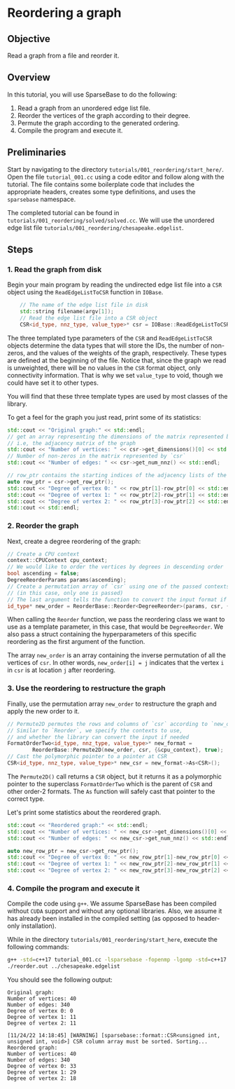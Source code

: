 # Reordering a graph

## Objective
Read a graph from a file and reorder it. 

## Overview

In this tutorial, you will use SparseBase to do the following:

1. Read a graph from an unordered edge list file.
2. Reorder the vertices of the graph according to their degree.
3. Permute the graph according to the generated ordering.
4. Compile the program and execute it.

## Preliminaries
Start by navigating to the directory `tutorials/001_reordering/start_here/`. Open the file `tutorial_001.cc` using a code editor and follow along with the tutorial. The file contains some boilerplate code that includes the appropriate headers, creates some type definitions, and uses the `sparsebase` namespace.

The completed tutorial can be found in `tutorials/001_reordering/solved/solved.cc`. We will use the unordered edge list file `tutorials/001_reordering/chesapeake.edgelist`. 

## Steps

### 1. Read the graph from disk
Begin your main program by reading the undirected edge list file into a `CSR` object using the `ReadEdgeListToCSR` function in `IOBase`. 

```c++
    // The name of the edge list file in disk
    std::string filename(argv[1]);
    // Read the edge list file into a CSR object
    CSR<id_type, nnz_type, value_type>* csr = IOBase::ReadEdgeListToCSR<id_type, nnz_type, value_type>(filename);
```

The three templated type parameters of the `CSR` and `ReadEdgeListToCSR` objects determine the data types that will store the IDs, the number of non-zeros, and the values of the weights of the graph, respectively. These types are defined at the beginning of the file. Notice that, since the graph we read is unweighted, there will be no values in the `CSR` format object, only connectivity information. That is why we set `value_type` to void, though we could have set it to other types.

You will find that these three template types are used by most classes of the library.

To get a feel for the graph you just read, print some of its statistics:

```c++
std::cout << "Original graph:" << std::endl; 
// get an array representing the dimensions of the matrix represented by `csr`, 
// i.e, the adjacency matrix of the graph
std::cout << "Number of vertices: " << csr->get_dimensions()[0] << std::endl;
// Number of non-zeros in the matrix represented by `csr`
std::cout << "Number of edges: " << csr->get_num_nnz() << std::endl;

// row_ptr contains the starting indices of the adjacency lists of the vertices in `csr`
auto row_ptr = csr->get_row_ptr();
std::cout << "Degree of vertex 0: " << row_ptr[1]-row_ptr[0] << std::endl;
std::cout << "Degree of vertex 1: " << row_ptr[2]-row_ptr[1] << std::endl;
std::cout << "Degree of vertex 2: " << row_ptr[3]-row_ptr[2] << std::endl;
std::cout << std::endl;
```

### 2. Reorder the graph
Next, create a degree reordering of the graph:
```c++
// Create a CPU context
context::CPUContext cpu_context;
// We would like to order the vertices by degrees in descending order
bool ascending = false;
DegreeReorderParams params(ascending);
// Create a permutation array of `csr` using one of the passed contexts 
// (in this case, only one is passed)
// The last argument tells the function to convert the input format if needed
id_type* new_order = ReorderBase::Reorder<DegreeReorder>(params, csr, {&cpu_context}, true);
```

When calling the `Reorder` function, we pass the reordering class we want to use as a template parameter, in this case, that would be `DegreeReorder`. We also pass a struct containing the hyperparameters of this specific reordering as the first argument of the function.

The array `new_order` is an array containing the inverse permutation of all the vertices of `csr`. In other words, `new_order[i] = j` indicates that the vertex `i` in `csr` is at location `j` after reordering.

### 3. Use the reordering to restructure the graph
Finally, use the permutation array `new_order` to restructure the graph and apply the new order to it.

```c++
// Permute2D permutes the rows and columns of `csr` according to `new_order`
// Similar to `Reorder`, we specify the contexts to use, 
// and whether the library can convert the input if needed
FormatOrderTwo<id_type, nnz_type, value_type>* new_format = 
        ReorderBase::Permute2D(new_order, csr, {&cpu_context}, true);
// Cast the polymorphic pointer to a pointer at CSR
CSR<id_type, nnz_type, value_type>* new_csr = new_format->As<CSR>();
```

The `Permute2D()` call returns a `CSR` object, but it returns it as a polymorphic pointer to the superclass `FormatOrderTwo` which is the parent of `CSR` and other order-2 formats. The `As` function will safely cast that pointer to the correct type.

Let's print some statistics about the reordered graph.

```c++
std::cout << "Reordered graph:" << std::endl; 
std::cout << "Number of vertices: " << new_csr->get_dimensions()[0] << std::endl;
std::cout << "Number of edges: " << new_csr->get_num_nnz() << std::endl;

auto new_row_ptr = new_csr->get_row_ptr();
std::cout << "Degree of vertex 0: " << new_row_ptr[1]-new_row_ptr[0] << std::endl;
std::cout << "Degree of vertex 1: " << new_row_ptr[2]-new_row_ptr[1] << std::endl;
std::cout << "Degree of vertex 2: " << new_row_ptr[3]-new_row_ptr[2] << std::endl;
```

### 4. Compile the program and execute it
Compile the code using `g++`. We assume SparseBase has been compiled without `CUDA` support and without any optional libraries. Also, we assume it has already been installed in the compiled setting (as opposed to header-only installation).

While in the directory `tutorials/001_reordering/start_here`, execute the following commands:
```bash
g++ -std=c++17 tutorial_001.cc -lsparsebase -fopenmp -lgomp -std=c++17 -o reorder.out
./reorder.out ../chesapeake.edgelist
```

You should see the following output:

```
Original graph:
Number of vertices: 40
Number of edges: 340
Degree of vertex 0: 0
Degree of vertex 1: 11
Degree of vertex 2: 11

[11/24/22 14:18:45] [WARNING] [sparsebase::format::CSR<unsigned int, unsigned int, void>] CSR column array must be sorted. Sorting...
Reordered graph:
Number of vertices: 40
Number of edges: 340
Degree of vertex 0: 33
Degree of vertex 1: 29
Degree of vertex 2: 18
```